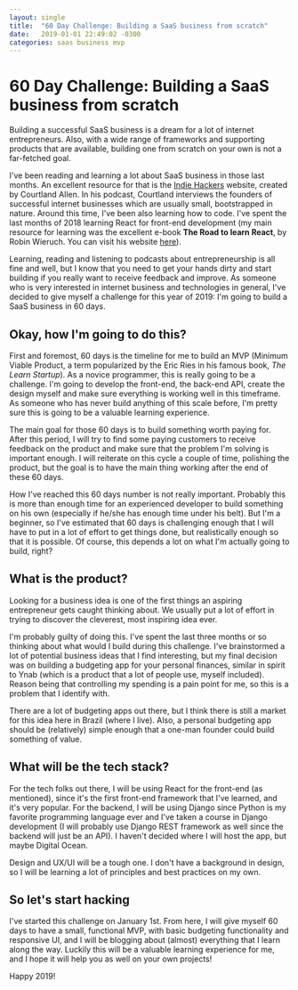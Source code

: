 ```yaml
---
layout: single
title:  "60 Day Challenge: Building a SaaS business from scratch"
date:   2019-01-01 22:49:02 -0300
categories: saas business mvp 
---
```


# 60 Day Challenge: Building a SaaS business from scratch

Building a successful SaaS business is a dream for a lot of internet entrepreneurs. Also, with a wide range of frameworks and supporting products that are available, building one from scratch on your own is not a far-fetched goal.

I've been reading and learning a lot about SaaS business in those last months. An excellent resource for that is the [Indie Hackers](https://www.indiehackers.com/) website, created by Courtland Allen. In his podcast, Courtland interviews the founders of successful internet businesses which are usually small, bootstrapped in nature. Around this time, I've been also learning how to code. I've spent the last months of 2018 learning React for front-end development (my main resource for learning was the excellent e-book **The Road to learn React**, by Robin Wieruch. You can visit his website [here](https://www.robinwieruch.de/)).

Learning, reading and listening to podcasts about entrepreneurship is all fine and well, but I know that you need to get your hands dirty and start building if you really want to receive feedback and improve. As someone who is very interested in internet business and technologies in general, I've decided to give myself a challenge for this year of 2019: I'm going to build a SaaS business in 60 days.

## Okay, how I'm going to do this?

First and foremost, 60 days is the timeline for me to build an MVP (Minimum Viable Product, a term popularized by the Eric Ries in his famous book, *The Learn Startup*). As a novice programmer, this is really going to be a challenge. I'm going to develop the front-end, the back-end API, create the design myself and make sure everything is working well in this timeframe. As someone who has never build anything of this scale before, I'm pretty sure this is going to be a valuable learning experience.

The main goal for those 60 days is to build something worth paying for. After this period, I will try to find some paying customers to receive feedback on the product and make sure that the problem I'm solving is important enough. I will reiterate on this cycle a couple of time, polishing the product, but the goal is to have the main thing working after the end of these 60 days.

How I've reached this 60 days number is not really important. Probably this is more than enough time for an experienced developer to build something on his own (especially if he/she has enough time under his belt). But I'm a beginner, so I've estimated that 60 days is challenging enough that I will have to put in a lot of effort to get things done, but realistically enough so that it is possible. Of course, this depends a lot on what I'm actually going to build, right?

## What is the product?

Looking for a business idea is one of the first things an aspiring entrepreneur gets caught thinking about. We usually put a lot of effort in trying to discover the cleverest, most inspiring idea ever.

I'm probably guilty of doing this. I've spent the last three months or so thinking about what would I build during this challenge. I've brainstormed a lot of potential business ideas that I find interesting, but my final decision was on building a budgeting app for your personal finances, similar in spirit to Ynab (which is a product that a lot of people use, myself included). Reason being that controlling my spending is a pain point for me, so this is a problem that I identify with.

There are a lot of budgeting apps out there, but I think there is still a market for this idea here in Brazil (where I live). Also, a personal budgeting app should be (relatively) simple enough that a one-man founder could build something of value.

## What will be the tech stack?

For the tech folks out there, I will be using React for the front-end (as mentioned), since it's the first front-end framework that I've learned, and it's very popular. For the backend, I will be using Django since Python is my favorite programming language ever and I've taken a course in Django development (I will probably use Django REST framework as well since the backend will just be an API). I haven't decided where I will host the app, but maybe Digital Ocean.

Design and UX/UI will be a tough one. I don't have a background in design, so I will be learning a lot of principles and best practices on my own.

## So let's start hacking

I've started this challenge on January 1st. From here, I will give myself 60 days to have a small, functional MVP, with basic budgeting functionality and responsive UI, and I will be blogging about (almost) everything that I learn along the way. Luckily this will be a valuable learning experience for me, and I hope it will help you as well on your own projects!

Happy 2019!

